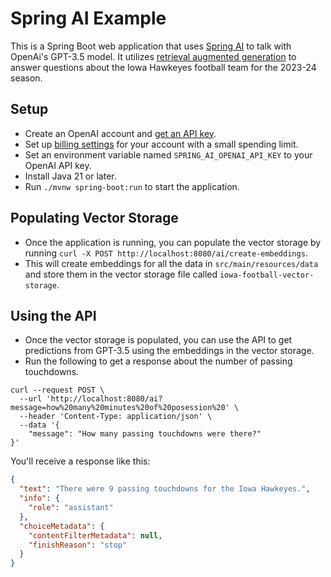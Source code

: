 # Spring AI Example

This is a Spring Boot web application that uses [Spring AI](https://docs.spring.io/spring-ai/reference/) to talk with OpenAi's GPT-3.5 model. It utilizes [retrieval augmented generation](https://ai.meta.com/blog/retrieval-augmented-generation-streamlining-the-creation-of-intelligent-natural-language-processing-models/) to answer questions about the Iowa Hawkeyes football team for the 2023-24 season.

## Setup

* Create an OpenAI account and [get an API key](https://platform.openai.com/api-keys).
* Set up [billing settings](https://platform.openai.com/account/billing/overview) for your account with a small spending limit. 
* Set an environment variable named `SPRING_AI_OPENAI_API_KEY` to your OpenAI API key.
* Install Java 21 or later.
* Run `./mvnw spring-boot:run` to start the application.

## Populating Vector Storage
* Once the application is running, you can populate the vector storage by running `curl -X POST http://localhost:8080/ai/create-embeddings`.
* This will create embeddings for all the data in `src/main/resources/data` and store them in the vector storage file called `iowa-football-vector-storage`.

## Using the API
* Once the vector storage is populated, you can use the API to get predictions from GPT-3.5 using the embeddings in the vector storage.
* Run the following to get a response about the number of passing touchdowns.

```shell
curl --request POST \
  --url 'http://localhost:8080/ai?message=how%20many%20minutes%20of%20posession%20' \
  --header 'Content-Type: application/json' \
  --data '{
	"message": "How many passing touchdowns were there?"
}'
```

You'll receive a response like this:
```json
{
  "text": "There were 9 passing touchdowns for the Iowa Hawkeyes.",
  "info": {
    "role": "assistant"
  },
  "choiceMetadata": {
    "contentFilterMetadata": null,
    "finishReason": "stop"
  }
}
```